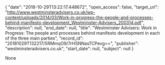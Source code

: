 {
  "date": "2018-10-29T13:22:17.448672", 
  "open_access": false, 
  "target_url": "http://www.westminsteradvisers.co.uk/wp-content/uploads/2014/03/Work-in-progress-the-people-and-processes-behind-manifesto-development_Westminster-Advisers_200314.pdf", 
  "description": null, 
  "end_date": null, 
  "title": "Westminster Advisers: Work in Progress: The people and processes behind manifesto development in each of the three main parties", 
  "record_id": "20181029T132217/5RMmqO9/7rHSNNasTCPevg==", 
  "publisher": "westminsteradvisers.co.uk", 
  "start_date": null, 
  "subject": null
}

None